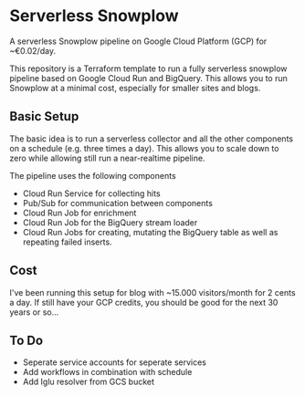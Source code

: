 # Serverless Snowplow
A serverless Snowplow pipeline on Google Cloud Platform (GCP) for ~€0.02/day.

This repository is a Terraform template to run a fully serverless snowplow pipeline based on Google Cloud Run and BigQuery.
This allows you to run Snowplow at a minimal cost, especially for smaller sites and blogs.

## Basic Setup
The basic idea is to run a serverless collector and all the other components on a schedule (e.g. three times a day). This allows you to scale
down to zero while allowing still run a near-realtime pipeline. 

The pipeline uses the following components
- Cloud Run Service for collecting hits 
- Pub/Sub for communication between components
- Cloud Run Job for enrichment
- Cloud Run Job for the BigQuery stream loader
- Cloud Run Jobs for creating, mutating the BigQuery table as well as repeating failed inserts.

## Cost
I've been running this setup for blog with ~15.000 visitors/month for 2 cents a day. If still have your GCP credits, you should be good 
for the next 30 years or so...

## To Do
- Seperate service accounts for seperate services
- Add workflows in combination with schedule
- Add Iglu resolver from GCS bucket
